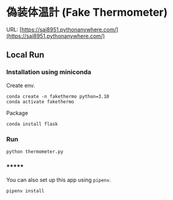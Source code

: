 # 偽装体温計 (Fake Thermometer)
URL: [https://sai8951.pythonanywhere.com/](https://sai8951.pythonanywhere.com/)

## Local Run
### Installation using miniconda
Create env.
```
conda create -n fakethermo python=3.10
conda activate fakethermo
```

Package
```
conda install flask
```

### Run
```
python thermometer.py
```

### *****
You can also set up this app using `pipenv`.
```
pipenv install
```